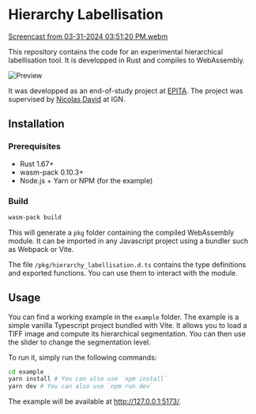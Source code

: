 # Hierarchy Labellisation
[Screencast from 03-31-2024 03:51:20 PM.webm](https://github.com/ToffoluttiVittorio/Projet_labellisation_IA/assets/121936719/2147b6f8-af1b-4862-8311-0416af98a864)

This repository contains the code for an experimental hierarchical labellisation tool. It is developped in Rust and compiles to WebAssembly.

![Preview](https://i.imgur.com/Vhp9djB.jpg)

It was developped as an end-of-study project at [EPITA](https://www.epita.fr/). The project was supervised by [Nicolas David](https://github.com/ndavid) at IGN.

## Installation

### Prerequisites

- Rust 1.67+
- wasm-pack 0.10.3+
- Node.js + Yarn or NPM (for the example)

### Build

```bash
wasm-pack build
```

This will generate a `pkg` folder containing the compiled WebAssembly module. It can be imported in any Javascript project using a bundler such as Webpack or Vite.

The file `/pkg/hierarchy_labellisation.d.ts` contains the type definitions and exported functions. You can use them to interact with the module.

## Usage

You can find a working example in the `example` folder. The example is a simple vanilla Typescript project bundled with Vite. It allows you to load a TIFF image and compute its hierarchical segmentation. You can then use the slider to change the segmentation level.

To run it, simply run the following commands:

```bash
cd example
yarn install # You can also use `npm install`
yarn dev # You can also use `npm run dev`
```

The example will be available at http://127.0.0.1:5173/.
